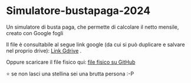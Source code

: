 # Simulatore-bustapaga-2024
Un simulatore di busta paga, che permette di calcolare il netto mensile, creato con Google fogli 

Il file è consultabile al segue link google (da cui si può duplicare e salvare nel proprio drive): [Link Gdrive](https://docs.google.com/spreadsheets/d/14sUSca3DYSjQJqYn2WSjsRmGI6WmMXB9/edit?usp=sharing&ouid=101509702111743375052&rtpof=true&sd=true) .

Oppure scaricare il file fisico qui: [file fisico su GitHub](https://github.com/nicdelillo/Simulatore-bustapaga-2024/blob/main/Simulazione_bustapaga_2024_v2.xlsx)

⭐️ se non lasci una stellina sei una brutta persona :-P
